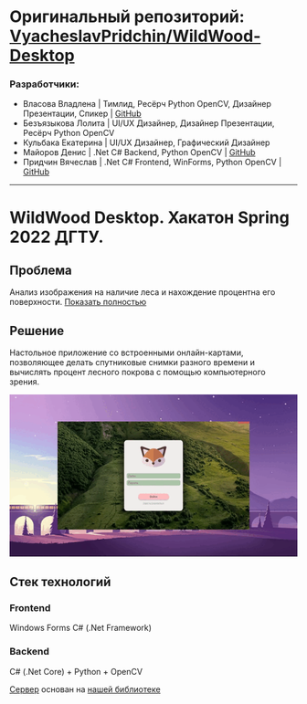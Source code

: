 # Оригинальный репозиторий: <br> [VyacheslavPridchin/WildWood-Desktop](https://github.com/VyacheslavPridchin/WildWood-Desktop)

### Разработчики:
- Власова Владлена | Тимлид, Ресёрч Python OpenCV, Дизайнер Презентации, Спикер | [GitHub](https://github.com/Qlide)
- Безъязыкова Лолита | UI/UX Дизайнер, Дизайнер Презентации, Ресёрч Python OpenCV
- Кульбака Екатерина | UI/UX Дизайнер, Графический Дизайнер
- Майоров Денис | .Net C# Backend, Python OpenCV | [GitHub](https://github.com/DefT346)
- Придчин Вячеслав | .Net C# Frontend, WinForms, Python OpenCV | [GitHub](https://github.com/VyacheslavPridchin)

***

# WildWood Desktop. Хакатон Spring 2022 ДГТУ.

## Проблема
Анализ изображения на наличие леса и нахождение процентна его поверхности. [Показать полностью](https://github.com/Department-of-Media-Technology-DSTU/WildWood-Desktop/blob/main/Hackathon%20Problem.pdf)

## Решение
Настольное приложение со встроенными онлайн-картами, позволяющее делать спутниковые снимки разного времени и вычислять процент лесного покрова с помощью компьютерного зрения.

<p align="center">
  <img src="https://github.com/Department-of-Media-Technology-DSTU/WildWood-Desktop/blob/main/example.gif" />
</p>

## Стек технологий
### Frontend
Windows Forms C# (.Net Framework)
### Backend
C# (.Net Core) + Python + OpenCV

[Сервер](https://github.com/DefT346/WildWoodServer) основан на [нашей библиотеке](https://github.com/DefT346/OMTP)

